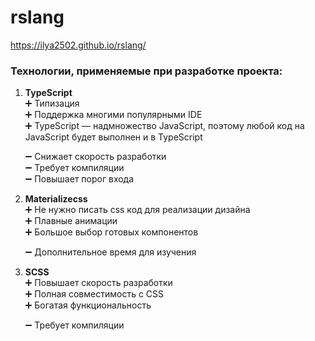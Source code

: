 # rslang
https://ilya2502.github.io/rslang/
### Технологии, применяемые при разработке проекта:
1. **TypeScript**  
    :heavy_plus_sign: Типизация  
    :heavy_plus_sign: Поддержка многими популярными IDE  
    :heavy_plus_sign: TypeScript — надмножество JavaScript, поэтому любой код на JavaScript будет выполнен и в TypeScript  
    
    :heavy_minus_sign: Снижает скорость разработки  
    :heavy_minus_sign: Требует компиляции  
    :heavy_minus_sign: Повышает порог входа  
    
2. **Materializecss**  
    :heavy_plus_sign: Не нужно писать css код для реализации дизайна  
    :heavy_plus_sign: Плавные анимации  
    :heavy_plus_sign: Большое выбор готовых компонентов 
    
    :heavy_minus_sign: Дополнительное время для изучения  
    
3. **SCSS**  
    :heavy_plus_sign: Повышает скорость разработки  
    :heavy_plus_sign: Полная совместимость с CSS  
    :heavy_plus_sign: Богатая функциональность  
    
    :heavy_minus_sign: Требует компиляции  
    

